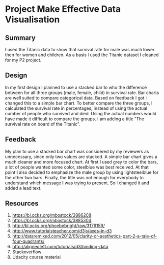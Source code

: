 # Project Make Effective Data Visualisation

## Summary

I used the Titanic data to show that survival rate for male was much lower then for 
women and children. As a basis I used the Titanic dataset I cleaned for my P2 project.

## Design 

In my first design I planned to use a stacked bar to who the difference between for 
all three groups (male, female, child) in survival rate. Bar charts are well suited to compare
categorical data. Based on feedback I got i changed this to a simple bar chart.
To better compare the three groups, I calculated the survival rate in percentages, instead of using
the actual number of people who survived and died. Using the actual numbers would have made it difficult
to compare the groups.
I am adding a title "The survival rate on board of the Titanic".

## Feedback

My plan to use a stacked bar chart was considered by my reviewers as unnecessary, since only two values
are stacked. A simple bar chart gives a much cleaner and more focused chart. 
At first I used grey to color the bars, a lot of people wanted some color, steelblue was best received.
At that point I also decided to emphasize the male group by using lightsteelblue for the other two bars.
Finally, the title was not enough for everybody to understand which message I was trying to present.
So I changed it and added a lead text.

## Resources

1) https://bl.ocks.org/mbostock/3886208
2) https://bl.ocks.org/mbostock/3885304
3) http://bl.ocks.org/phoebebright/raw/3176159/
4) http://www.tutorialsteacher.com/d3js/axes-in-d3
5) http://dataremixed.com/2012/05/clarity-or-aesthetics-part-2-a-tale-of-four-quadrants/
6) http://alignedleft.com/tutorials/d3/binding-data
7) Stackoverflow
8) Udacity course material

